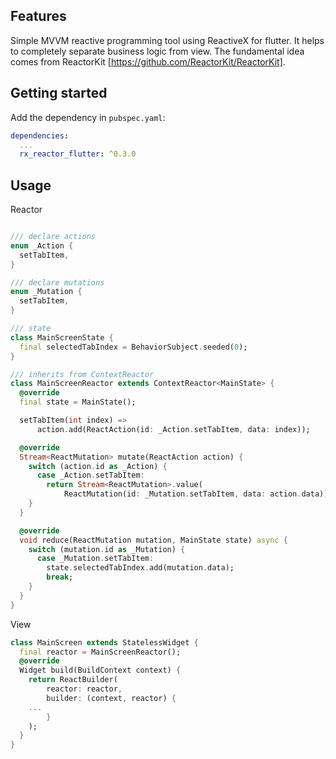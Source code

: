 <!--
This README describes the package. If you publish this package to pub.dev,
this README's contents appear on the landing page for your package.

For information about how to write a good package README, see the guide for
[writing package pages](https://dart.dev/guides/libraries/writing-package-pages).

For general information about developing packages, see the Dart guide for
[creating packages](https://dart.dev/guides/libraries/create-library-packages)
and the Flutter guide for
[developing packages and plugins](https://flutter.dev/developing-packages).
-->

## Features

Simple MVVM reactive programming tool using ReactiveX for flutter.
It helps to completely separate business logic from view.
The fundamental idea comes from ReactorKit [https://github.com/ReactorKit/ReactorKit].

## Getting started

Add the dependency in `pubspec.yaml`:

```yaml
dependencies:
  ...
  rx_reactor_flutter: ^0.3.0
```

## Usage

Reactor

```dart

/// declare actions
enum _Action {
  setTabItem,
}

/// declare mutations
enum _Mutation {
  setTabItem,
}

/// state
class MainScreenState {
  final selectedTabIndex = BehaviorSubject.seeded(0);
}

/// inherits from ContextReactor
class MainScreenReactor extends ContextReactor<MainState> {
  @override
  final state = MainState();

  setTabItem(int index) =>
      action.add(ReactAction(id: _Action.setTabItem, data: index));

  @override
  Stream<ReactMutation> mutate(ReactAction action) {
    switch (action.id as _Action) {
      case _Action.setTabItem:
        return Stream<ReactMutation>.value(
            ReactMutation(id: _Mutation.setTabItem, data: action.data));
    }
  }

  @override
  void reduce(ReactMutation mutation, MainState state) async {
    switch (mutation.id as _Mutation) {
      case _Mutation.setTabItem:
        state.selectedTabIndex.add(mutation.data);
        break;
    }
  }
}
```

View

```dart
class MainScreen extends StatelessWidget {
  final reactor = MainScreenReactor(); 
  @override
  Widget build(BuildContext context) {
    return ReactBuilder(
        reactor: reactor,
        builder: (context, reactor) {
	...
        }
    );
  }
}
```
